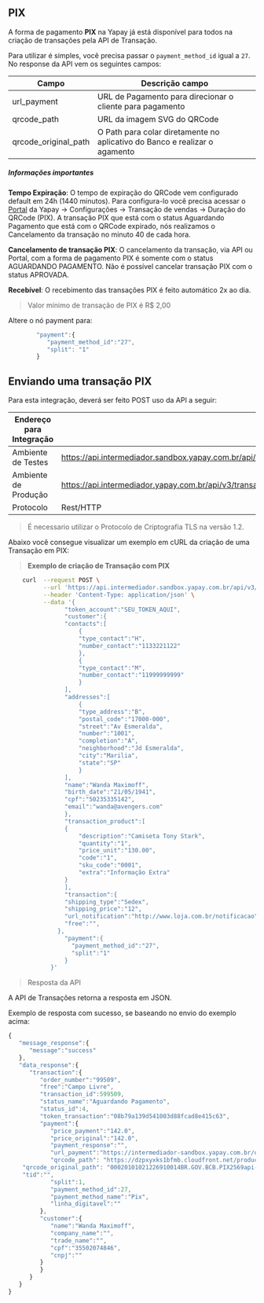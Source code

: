 ## PIX


A forma de pagamento **PIX** na Yapay já está disponível para todos na criação de transações pela API de Transação.

Para utilizar é simples, você precisa passar o `payment_method_id` igual a `27`. No response da API vem os seguintes campos:

| Campo                | Descrição campo                                                            |
|----------------------|----------------------------------------------------------------------------|
| url_payment          | URL de Pagamento para direcionar o cliente para pagamento                  |
| qrcode_path          | URL da imagem SVG do QRCode                                                |
| qrcode_original_path | O Path para colar diretamente no aplicativo do Banco e realizar o agamento |



##### Informações importantes

**Tempo Expiração**: O tempo de expiração do QRCode vem configurado default em 24h (1440 minutos). Para configura-lo você precisa acessar o [Portal](https://intermediador.yapay.com.br/settings/sales) da Yapay -> Configurações -> Transação de vendas -> Duração do QRCode (PIX). A transação PIX que está com o status Aguardando Pagamento que está com o QRCode expirado, nós realizamos o Cancelamento da transação no minuto 40 de cada hora. 


**Cancelamento de transação PIX**: O cancelamento da transação, via API ou Portal, com a forma de pagamento PIX é somente com o status AGUARDANDO PAGAMENTO. Não é possível cancelar transação PIX com o status APROVADA. 


**Recebível**: O recebimento das transações PIX é feito automático 2x ao dia.


> Valor mínimo de transação de PIX é R$ 2,00


Altere o nó payment para:

```javascript
	    "payment":{  
	       "payment_method_id":"27",
	       "split": "1"
	    }
```


## Enviando uma transação PIX

Para esta integração, deverá ser feito <span class="post">POST</span> uso da API a seguir:

| Endereço para Integração |                                                                              |
|--------------------------|----------------------------------------------------------------------------|
| Ambiente de Testes       | https://api.intermediador.sandbox.yapay.com.br/api/v3/transactions/payment |
| Ambiente de Produção     | https://api.intermediador.yapay.com.br/api/v3/transactions/payment |
| Protocolo                | Rest/HTTP                                                                  |

> É necessario utilizar o Protocolo de Criptografia TLS na versão 1.2. 

Abaixo você consegue visualizar um exemplo em cURL da criação de uma Transação em PIX:

> **Exemplo de criação de Transação com PIX**

```bash
    curl  --request POST \
          --url 'https://api.intermediador.sandbox.yapay.com.br/api/v3/transactions/payment' \
          --header 'Content-Type: application/json' \
          --data '{  
                "token_account":"SEU_TOKEN_AQUI",
                "customer":{  
                "contacts":[  
                    {  
                    "type_contact":"H",
                    "number_contact":"1133221122"
                    },
                    {  
                    "type_contact":"M",
                    "number_contact":"11999999999"
                    }
                ],
                "addresses":[  
                    {  
                    "type_address":"B",
                    "postal_code":"17000-000",
                    "street":"Av Esmeralda",
                    "number":"1001",
                    "completion":"A",
                    "neighborhood":"Jd Esmeralda",
                    "city":"Marilia",
                    "state":"SP"
                    }
                ],
                "name":"Wanda Maximoff",
                "birth_date":"21/05/1941",
                "cpf":"50235335142",
                "email":"wanda@avengers.com"
                },
                "transaction_product":[  
                {  
                    "description":"Camiseta Tony Stark",
                    "quantity":"1",
                    "price_unit":"130.00",
                    "code":"1",
                    "sku_code":"0001",
                    "extra":"Informação Extra"
                }
                ],
                "transaction":{  
                "shipping_type":"Sedex",
                "shipping_price":"12",
                "url_notification":"http://www.loja.com.br/notificacao",
                "free":"",
              },
                "payment":{  
                  "payment_method_id":"27",  
                  "split":"1"
                }
            }'

```


> Resposta da API

A API de Transações retorna a resposta em <span class="post">JSON</span>.

Exemplo de resposta com sucesso, se baseando no envio do exemplo acima:


```javascript
{
   "message_response":{
      "message":"success"
   },
   "data_response":{
      "transaction":{
         "order_number":"99509",
         "free":"Campo Livre",
         "transaction_id":599509,
         "status_name":"Aguardando Pagamento",
         "status_id":4,
         "token_transaction":"08b79a139d541003d88fcad8e415c63",
         "payment":{
            "price_payment":"142.0",
            "price_original":"142.0",
            "payment_response":"",
            "url_payment":"https://intermediador-sandbox.yapay.com.br/orders/pix/c0192199748828323ff07d0d1c409885",
            "qrcode_path": "https://dzpxyxks1bfmb.cloudfront.net/production/bs2/71885394_qrcode.svg",
	"qrcode_original_path": "00020101021226910014BR.GOV.BCB.PIX2569api-pix-h.bancobs2.com.br/spi/v2/61d4f657-0120-44c2-b51a-843425bb4572520400005303986540560.005802BR5905Yapay6014Belo Horizonte61083038040362070503***6304DE06",
	"tid":"",
            "split":1,
            "payment_method_id":27,
            "payment_method_name":"Pix",
            "linha_digitavel":""
         },
         "customer":{
            "name":"Wanda Maximoff",
            "company_name":"",
            "trade_name":"",
            "cpf":"35502074846",
            "cnpj":""
         }
         }
      }
   }
}
```

